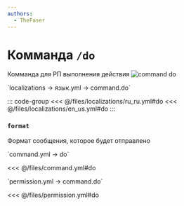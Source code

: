 ```yaml
---
authors:
  - TheFaser
---
```


# Комманда `/do`

Комманда для РП выполнения действия
![command do](/commanddo.png)

[//]: # (localization)
<!--@include: @/parts/words.md#localization--> 
<!--@include: @/parts/words.md#path--> `localizations → язык.yml → command.do`

<!--@include: @/parts/words.md#default--> 

::: code-group
<<< @/files/localizations/ru_ru.yml#do
<<< @/files/localizations/en_us.yml#do
:::

### `format`

Формат сообщения, которое будет отправлено

[//]: # (command.yml)
<!--@include: @/parts/words.md#setting-->
<!--@include: @/parts/words.md#path--> `command.yml → do`

<!--@include: @/parts/words.md#default-->
<<< @/files/command.yml#do

<!--@include: @/parts/enable.md-->
<!--@include: @/parts/range.md-->
<!--@include: @/parts/aliases.md-->
<!--@include: @/parts/destination.md-->
<!--@include: @/parts/cooldown.md-->
<!--@include: @/parts/sound.md-->

[//]: # (permission.yml)
<!--@include: @/parts/words.md#permission-->
<!--@include: @/parts/words.md#path--> `permission.yml → command.do`

<!--@include: @/parts/words.md#default-->
<<< @/files/permission.yml#do

<!--@include: @/parts/permission/permissionTier3.md-->
<!--@include: @/parts/permission/cooldown.md-->
<!--@include: @/parts/permission/sound.md-->